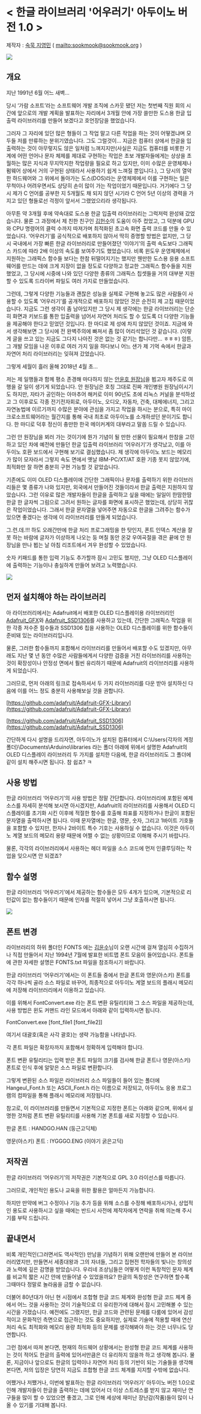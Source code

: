 # < 한글 라이브러리 '어우러기' 아두이노 버전 1.0 >



   제작자 : [숙묵 지영민](https://www.facebook.com/sookmook) ( [mailto:sookmook@sookmook.org](mailto:sookmook@sookmook.org) )





![](https://raw.githubusercontent.com/sookmook/EURK_Arduino/master/images/image1.jpg)

## 개요



지난 1991년 6월 어느 새벽…



당시 ‘가람 소프트’라는 소프트웨어 개발 조직에 스카웃 됐던 저는 첫번째 직원 회의 시간에 앞으로의 개발 계획을 발표하는 자리에서 3개월 안에 가장 쓸만한 도스용 한글 입출력 라이브러리를 만들어 보겠다고 호언장담을 했었습니다.

그러자 그 자리에 있던 많은 형들이 그 작업 말고 다른 작업을 하는 것이 어떻겠냐며 모두들 저를 만류하는 분위기였습니다. 그도 그럴것이… 지금은 컴퓨터 상에서 한글을 입출력하는 것이 아무렇지도 않은 일처럼 느껴지지만(사실은 지금도 컴퓨터를 비롯한 기계에 어떤 언어나 문자 체제를 제대로 구현하는 작업은 초보 개발자들에게는 상상을 초월하는 많은 지식과 무지막지한 작업량을 필요로 하고 있지만, 이미 수많은 운영체제나 펌웨어 상에서 거의 구현된 상태라서 사용하기 쉽게 느껴질 뿐입니다.), 그 당시의 열악한 하드웨어와 그 위에서 돌아가는 도스(DOS)라는 운영체제에서 이를 구현하는 일은 무척이나 어려우면서도 상당히 손이 많이 가는 작업이었기 때문입니다. 거기에다 그 당시 제가 C 언어를 공부한 지 5개월도 채 되지 않던 시기라 C 언어 5년 이상의 경력을 가지고 있던 형들로선 걱정이 앞서서 그랬었으리라 생각됩니다.



아무튼 약 3개월 후에 약속대로 도스용 한글 입출력 라이브러리는 그럭저럭 완성돼 갔었습니다. 물론 그 과정에서 제 친한 친구인 [김헌수](https://twitter.com/kim_hunsoo)의 도움이 아주 컸었고, 그 덕분에 GPU와 CPU 명령어의 클럭 수까지 따져가며 최적화된 초고속 화면 출력 코드를 만들 수 있었습니다. ‘어우러기’를 공식적으로 배포하지 않아서 딱히 증명할 방법은 없지만, 그 당시 국내에서 가장 빠른 한글 라이브러리로 만들어졌던 ‘이야기’의 출력 속도보다 그래픽스 카드에 따라 2배 이상의 속도를 보여주기도 했었습니다. 비록 윈도우 운영체제에서 지원하는 그래픽스 함수들 보다는 한참 뒤떨어지기는 했지만 웬만한 도스용 응용 소프트웨어를 만드는 데에 크게 지장이 없을 정도로 다양하고 정교한 그래픽스 함수들을 지원했었고, 그 당시에 시중에 나와 있던 다양한 종류의 그래픽스 칩셋들을 거의 대부분 지원할 수 있도록 드라이버 파일도 여러 가지로 만들었습니다.



그런데, 그렇게 다양한 기능들과 괜찮은 성능을 실제로 구현해 놓고도 많은 사람들이 사용할 수 있도록 ‘어우러기’를 공개적으로 배포하지 않았던 것은 순전히 제 고집 때문이었습니다. 지금도 그런 생각이 좀 남아있지만 그 당시 제 생각에는 한글 라이브러리는 단순히 화면과 키보드를 통한 입출력을 넘어서 자연어 처리도 할 수 있도록 더 다양한 기능들을 제공해야 한다고 믿었던 것입니다. 한 마디로 제 성에 차지 않았던 것이죠. 지금에 와서 생각해보면 그 당시에 전 완벽주의에 빠져서 좀 많이 어리석었던 것 같습니다. (이렇게 글을 쓰고 있는 지금도 그다지 나아진 것은 없는 것 같기는 합니다만… ㅎㅎㅎ) 암튼, 그 개발 모임을 나온 이후로 여러 가지 일을 하다보니 어느 샌가 제 기억 속에서 한글과 자연어 처리 라이브러리는 잊혀져 갔었습니다.



그렇게 세월이 흘러 올해 2018년 4월 초…



저는 제 일행들과 함께 평소 존경해 마다하지 않는 [안윤호 원장님](https://www.facebook.com/yunho.an.5)을 뵙고자 제주도로 여행을 갈 일이 생기게 되었습니다. 안 원장님은 호칭 그대로 진짜 개인병원 원장님이시기도 하지만, 자타가 공인하는 아마추어 해커로 이미 90년도 초에 리눅스 커널을 분석하셨고 그 이후로도 각종 전기전자회로, 아두이노, 오디오, 자동차, 건축, 대체에너지, 그리고 자연농법에 이르기까지 수많은 분야에 관심을 가지고 작업을 하시는 분으로, 특히 마이크로소프트웨어라는 월간지를 통해 국내 최초로 아두이노를 소개하셨던 분이기도 합니다. 한 마디로 덕후 정신이 충만한 한국 메이커계의 대부라고 말씀 드릴 수 있습니다.



그런 안 원장님을 뵈러 가는 것이기에 뭔가 기념이 될 만한 선물이 필요해서 한참을 고민하고 있던 차에 예전에 만들던 한글 입출력 라이브러리 ‘어우러기’가 생각났고, 이를 아두이노 호환 보드에서 구현해 보기로 결심했습니다. 제 생각에 아두이노 보드는 메모리가 많이 모자라서 그렇지 속도 면에서 옛날 IBM-PC/XT/AT 호환 기종 못지 않았기에, 최적화만 잘 하면 충분히 구현 가능할 것 같았습니다.


기존에도 이미 OLED 디스플레이에 간단한 그래픽이나 문자를 출력하기 위한 라이브러리들은 몇 종류가 나와 있지만, 외국에서 만들어진 것들이라서 한글 출력은 지원하지 않았습니다. 그런 이유로 많은 개발자들이 한글을 출력하고 싶을 때에는 일일이 한땀한땀 한글 한 글자씩 그림으로 그려서 원하는 글자를 화면에 표시하곤 했었는데, 상당히 귀찮은 작업이었습니다. 그래서 한글 문자열을 넣어주면 자동으로 한글을 그려주는 함수가 있으면 좋겠다는 생각에 이 라이브러리를 만들게 되었습니다.


그.런.데.!!! 하도 오래간만에 한글 처리 프로그래밍을 한 탓인지, 폰트 인덱스 계산을 잘못 하는 바람에 글자가 이상하게 나오는 둥 며칠 동안 온갖 우여곡절을 겪은 끝에 안 원장님을 만나 뵙는 날 아침 리조트에서 겨우 완성할 수 있었습니다.



숫자 키패드를 통한 입력 기능도 추가할까 잠시 고민도 했지만, 그냥 OLED 디스플레이에 출력하는 기능이나 충실하게 만들어 보려고 노력했습니다.



![](https://raw.githubusercontent.com/sookmook/EURK_Arduino/master/images/image2.jpg)

## 먼저 설치해야 하는 라이브러리



아 라이브러리에서는 Adafruit에서 배포한 OLED 디스플레이용 라이브러리인 [Adafruit_GFX](https://github.com/adafruit/Adafruit-GFX-Library)와 [Adafruit_SSD1306](https://github.com/adafruit/Adafruit_SSD1306)를 사용하고 있는데, 간단한 그래픽스 작업을 위한 각종 저수준 힘수들과 SSD1306 칩을 사용하는 OLED 디스플레이를 위한 함수들이 준비돼 있는 라이브러리입니다.

물론, 그러한 함수들까지 포함해서 라이브러리를 만들어서 배포할 수도 있겠지만, 아무래도 지난 몇 년 동안 수많은 사람들에게서 다양한 검증을 거친 라이브러리를 사용하는 것이 확장성이나 안정성 면에서 훨씬 유리하기 때문에 Adafruit의 라이브러리를 사용하게 되었습니다.



그러므로, 먼저 아래의 링크로 접속하셔서 두 가지 라이브러리를 다운 받아 설치하신 다음에 이를 어느 정도 충분히 사용해보실 것을 권합니다.



[https://github.com/adafruit/Adafruit-GFX-Library](https://github.com/adafruit/Adafruit-GFX-Library)

[https://github.com/adafruit/Adafruit_SSD1306](https://github.com/adafruit/Adafruit_SSD1306)



간단하게 다시 설명을 드리자면, 아두이노가 설치된 컴퓨터에서 C:\Users\{각자의 계정 폴더}\Documents\Arduino\libraries 라는 폴더 아래에 위에서 설명한 Adafruit의 OLED 디스플레이 라이브러리 두 가지를 설치한 다음에, 한글 라이브러리도 그 폴더에 같이 설치 해주시면 됩니다. 참 쉽죠? ㅋ



## 사용 방법



한글 라이브러리 ‘어우러기’의 사용 방법은 정말 간단합니다. 라이브러리에 포함된 예제 소스를 자세히 분석해 보시면 아시겠지만, Adafruit의 라이브러리를 사용해서 OLED 디스플레이를 초기화 시킨 이후에 적절한 함수를 호출해 좌표를 지정하거나 한글이 포함된 문자열을 출력하시면 됩니다. 이때 문자열에는 한글, 영문, 숫자, 그리고 1바이트 기호들을 포함할 수 있지만, 한자나 2바이트 특수 기호는 사용하실 수 없습니다. 이것은 아두이노 계열 보드의 메모리 용량 때문에 어쩔 수 없는 상황이므로 이해해 주시기 바랍니다.



물론, 각각의 라이브러리에서 사용하는 헤더 파일을 소스 코드에 먼저 인클루딩하는 작업을 잊으시면 안 되겠죠?



## 함수 설명



한글 라이브러리 ‘어우러기’에서 제공하는 함수들은 모두 4개가 있으며, 기본적으로 리턴값이 없는 함수들이기 때문에 인자를 적절히 넣어서 그냥 호출하시면 됩니다.



![](https://raw.githubusercontent.com/sookmook/EURK_Arduino/master/images/image3.png)


## 폰트 변경



라이브러리의 하위 폴더인 FONTS 에는 [김윤수](https://www.facebook.com/piscesen)님이 오랜 시간에 걸쳐 열심히 수집하거나 직접 만들어서 지난 1994년 7월에 발표한 비트맵 폰트 모음이 들어있습니다. 폰트들에 관한 자세한 설명은 FONTS.txt 파일을 참조하시기 바랍니다.



한글 라이브러리 ‘어우러기’에서는 이 폰트들 중에서 한글 폰트와 영문(아스키) 폰트를 각각 하나씩 골라 소스 파일로 바꾸어, 최종적으로 아두이노 계열 보드의 플래시 메모리에 저장해 라이브러리에서 이용하고 있습니다.

이를 위해서 FontConvert.exe 라는 폰트 변환 유틸리티와 그 소스 파일을 제공하는데, 사용 방법은 윈도 커맨드 라인 모드에서 아래와 같이 입력하시면 됩니다.



FontConvert.exe [font_file1 [font_file2]]



여기서 대괄호(혹은 사각 괄호)는 생략 가능함을 나타냅니다.

각 폰트 파일은 확장자까지 포함해서 정확하게 입력해야 합니다.

폰트 변환 유틸리티는 입력 받은 폰트 파일의 크기를 검사해 한글 폰트나 영문(아스키) 폰트로 인식 후에 알맞은 소스 파일로 변환합니다.



그렇게 변환된 소스 파일은 라이브러리 소스 파일들이 들어 있는 폴더에 Hangeul_Font.h 또는 ASCII_Font.h 라는 이름으로 저장되고, 아두이노 응용 프로그램의 컴파일을 통해 플래시 메모리에 저장됩니다.



참고로, 이 라이브러리를 만들면서 기본적으로 지정한 폰트는 아래와 같으며, 위에서 설명한 것처럼 폰트 변환 유틸리티를 사용해 기본 폰트를 새로 지정할 수 있습니다.



한글 폰트 : HANDGO.HAN (둥근고딕체)

영문(아스키) 폰트 : IYGGGO.ENG (이야기 굵은고딕)



## 저작권



한글 라이브러리 ‘어우러기’의 저작권은 기본적으로 GPL 3.0 라이선스를 따릅니다.

그러므로, 개인적인 용도나 교육을 위한 활용은 얼마든지 가능합니다.

하지만 만약에 버그 수정이나 기능 추가 등을 위해 소스를 수정해 배포하시거나, 상업적인 용도로 사용하시고 싶을 때에는 반드시 사전에 제작자에게 연락을 취해 의논해 주시기를 부탁 드립니다.



## 끝내면서



비록 개인적인(그러면서도 역사적인) 만남을 기념하기 위해 오랜만에 만들어 본 라이브러리였지만, 만들면서 세종대왕과 그의 자녀들, 그리고 집현전 학자들의 빛나는 창의성과 노력에 깊은 감명을 받았습니다. 우리네 조상님들은 어떻게 이런 독창적인 문자 체계를 비교적 짧은 시간 안에 만들어낼 수 있었을까요? 한글의 독창성은 연구하면 할수록 그때마다 정말로 놀라움을 금할 수 없습니다.



더불어 80년대가 아닌 현 시점에서 조합형 한글 코드 체계와 완성형 한글 코드 체계 중에서 어느 것을 사용하는 것이 기술적으로 더 유리한가에 대해서 잠시 고민해볼 수 있는 시간을 가졌습니다. 예전에도 그랬지만, 한글 코드와 관련된 문제를 다룸에 있어서 감성적이고 문화적인 측면으로 접근하는 것도 중요하지만, 실제로 기술에 적용할 때에 연산 처리 속도 최적화와 메모리 용량 최적화 등의 문제를 생각해봐야 하는 것은 너무나도 당연합니다.

그런 점에서 따져 본다면, 현재의 하드웨어 상황에서는 완성형 한글 코드 체계를 사용하는 것이 적어도 한글의 출력에 있어서만큼은 더 유리하지 않을까 하고 생각해 봅니다. 물론, 지금이나 앞으로도 한글의 입력이나 자연어 처리 등의 기반이 되는 기술들을 생각해 본다면, 저의 입장은 당연히 지금도 조합형 한글 코드 체계를 지지할 수밖에 없습니다.



어쨌거나 저쨌거나, 이번에 발표하는 한글 라이브러리 ‘어우러기’ 아두이노 버전 1.0으로 인해 개발자들이 한글을 출력하는 데에 있어서 더 이상 스트레스를 받지 않고 재미난 연구들을 많이 할 수 있었으면 좋겠고, 그로 인해 세상에 재미난 장난감(작품)들이 많이 나올 수 있기를 기대해 봅니다.
